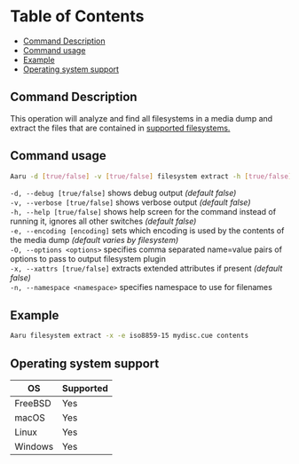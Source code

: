 # Table of Contents

- [Command Description](#command-description)
- [Command usage](#command-usage)
- [Example](#example)
- [Operating system support](#operating-system-support)

## Command Description

This operation will analyze and find all filesystems in a media dump and extract the files that are contained
in [supported filesystems.](../faq/filesystems.md)

## Command usage

```bash
Aaru -d [true/false] -v [true/false] filesystem extract -h [true/false] -e [encoding] -O <options> -x [true/false] -n <namespace>
```

`-d, --debug [true/false]` shows debug output *(default false)*                
`-v, --verbose [true/false]` shows verbose output *(default false)*                  
`-h, --help [true/false]` shows help screen for the command instead of running it, ignores all other switches *(default
false)*                       
`-e, --encoding [encoding]` sets which encoding is used by the contents of the media dump *(default varies by
filesystem)*        
`-O, --options <options>` specifies comma separated name=value pairs of options to pass to output filesystem
plugin            
`-x, --xattrs [true/false]` extracts extended attributes if present *(default false)*          
`-n, --namespace <namespace>` specifies namespace to use for filenames

## Example

```bash
Aaru filesystem extract -x -e iso8859-15 mydisc.cue contents
```

## Operating system support

| OS | Supported |
|----|-----------|
| FreeBSD | Yes  |
| macOS   | Yes  |
| Linux   | Yes  |
| Windows | Yes  |
